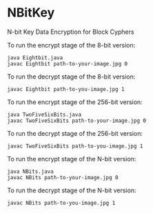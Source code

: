 # NBitKey
N-bit Key Data Encryption for Block Cyphers

To run the encrypt stage of the 8-bit version:
```
java Eightbit.java
javac Eightbit path-to-your-image.jpg 0
```

To run the decrypt stage of the 8-bit version:
```
javac Eightbit path-to-you-image.jpg 1
```

To run the encrypt stage of the 256-bit version:
```
java TwoFiveSixBits.java
javac TwoFiveSixBits path-to-your-image.jpg 0
```

To run the decrypt stage of the 256-bit version:
```
javac TwoFiveSixBits path-to-you-image.jpg 1
```

To run the encrypt stage of the N-bit version:
```
java NBits.java
javac NBits path-to-your-image.jpg 0
```

To run the decrypt stage of the N-bit version:
```
javac NBits path-to-you-image.jpg 1
```
